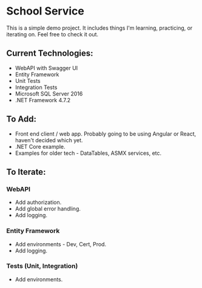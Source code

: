 # School Service

This is a simple demo project. It includes things I'm learning, practicing, or iterating on. Feel free to check it out.

## Current Technologies:

- WebAPI with Swagger UI
- Entity Framework
- Unit Tests
- Integration Tests
- Microsoft SQL Server 2016
- .NET Framework 4.7.2

## To Add:

- Front end client / web app. Probably going to be using Angular or React, haven't decided which yet.
- .NET Core example.
- Examples for older tech - DataTables, ASMX services, etc.

## To Iterate:

### WebAPI

- Add authorization.
- Add global error handling.
- Add logging.

### Entity Framework

- Add environments - Dev, Cert, Prod.
- Add logging.

### Tests (Unit, Integration)

- Add environments.